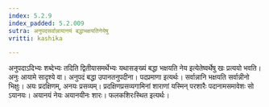 ```yaml
---
index: 5.2.9
index_padded: 5.2.009
sutra: अनुपदसर्वान्नायानयं बद्धाभक्षयतिनेयेषु
vritti: kashika

---
```

अनुपदाऽदिभ्यः शब्देभ्यः तदिति द्वितीयासमर्थेभ्यः यथासङ्ख्यं बद्धा भक्षयति नेय इत्येतेष्वर्थेषु खः प्रत्ययो भवति। अनुः आयामे सादृश्ये वा। अनुपदं बद्धा उपानतनुपदीना। पदप्रमाणा इत्यर्थः। सर्वान्नानि भक्षयति सर्वान्नीनो भिक्षुः। अयः प्रदक्षिणम्, अनयः प्रसव्यम्। प्रदक्षिणप्रसव्यगामिनां शाराणां यस्मिन् परशारैः पदानामसमावेशः सो ऽयानयः। अयानयं नेयः अयानयीनः शारः। फलकशिरःस्थित इत्यर्थः।
